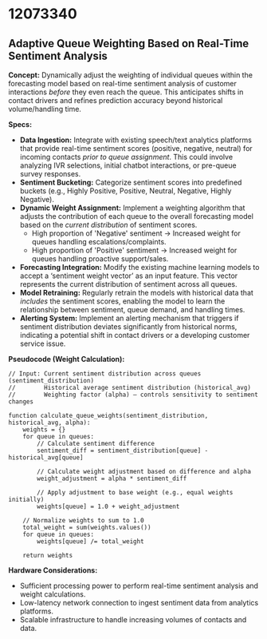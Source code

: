 # 12073340

## Adaptive Queue Weighting Based on Real-Time Sentiment Analysis

**Concept:** Dynamically adjust the weighting of individual queues within the forecasting model based on real-time sentiment analysis of customer interactions *before* they even reach the queue. This anticipates shifts in contact drivers and refines prediction accuracy beyond historical volume/handling time.

**Specs:**

*   **Data Ingestion:** Integrate with existing speech/text analytics platforms that provide real-time sentiment scores (positive, negative, neutral) for incoming contacts *prior to queue assignment*. This could involve analyzing IVR selections, initial chatbot interactions, or pre-queue survey responses.
*   **Sentiment Bucketing:** Categorize sentiment scores into predefined buckets (e.g., Highly Positive, Positive, Neutral, Negative, Highly Negative).
*   **Dynamic Weight Assignment:** Implement a weighting algorithm that adjusts the contribution of each queue to the overall forecasting model based on the *current distribution* of sentiment scores.
    *   High proportion of 'Negative' sentiment -> Increased weight for queues handling escalations/complaints.
    *   High proportion of 'Positive' sentiment -> Increased weight for queues handling proactive support/sales.
*   **Forecasting Integration:** Modify the existing machine learning models to accept a ‘sentiment weight vector’ as an input feature. This vector represents the current distribution of sentiment across all queues.
*   **Model Retraining:** Regularly retrain the models with historical data that *includes* the sentiment scores, enabling the model to learn the relationship between sentiment, queue demand, and handling times.
*   **Alerting System:** Implement an alerting mechanism that triggers if sentiment distribution deviates significantly from historical norms, indicating a potential shift in contact drivers or a developing customer service issue.

**Pseudocode (Weight Calculation):**

```
// Input: Current sentiment distribution across queues (sentiment_distribution)
//        Historical average sentiment distribution (historical_avg)
//        Weighting factor (alpha) – controls sensitivity to sentiment changes

function calculate_queue_weights(sentiment_distribution, historical_avg, alpha):
    weights = {}
    for queue in queues:
        // Calculate sentiment difference
        sentiment_diff = sentiment_distribution[queue] - historical_avg[queue]

        // Calculate weight adjustment based on difference and alpha
        weight_adjustment = alpha * sentiment_diff

        // Apply adjustment to base weight (e.g., equal weights initially)
        weights[queue] = 1.0 + weight_adjustment

    // Normalize weights to sum to 1.0
    total_weight = sum(weights.values())
    for queue in queues:
        weights[queue] /= total_weight

    return weights
```

**Hardware Considerations:**

*   Sufficient processing power to perform real-time sentiment analysis and weight calculations.
*   Low-latency network connection to ingest sentiment data from analytics platforms.
*   Scalable infrastructure to handle increasing volumes of contacts and data.